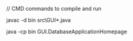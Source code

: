 // CMD commands to compile and run


javac -d bin src\GUI\*.java


java -cp bin GUI.DatabaseApplicationHomepage

